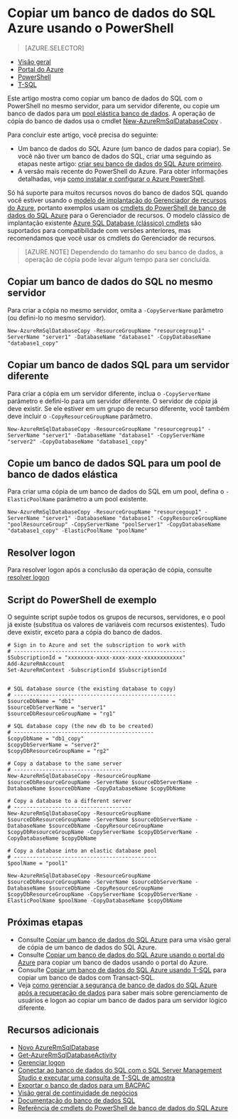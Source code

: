<properties 
    pageTitle="Copiar um banco de dados do SQL Azure usando o PowerShell | Microsoft Azure" 
    description="Criar cópia de um banco de dados do SQL Azure usando o PowerShell" 
    services="sql-database"
    documentationCenter=""
    authors="stevestein"
    manager="jhubbard"
    editor=""/>

<tags
    ms.service="sql-database"
    ms.devlang="NA"
    ms.date="09/08/2016"
    ms.author="sstein"
    ms.workload="data-management"
    ms.topic="article"
    ms.tgt_pltfrm="NA"/>


# <a name="copy-an-azure-sql-database-using-powershell"></a>Copiar um banco de dados do SQL Azure usando o PowerShell


> [AZURE.SELECTOR]
- [Visão geral](sql-database-copy.md)
- [Portal do Azure](sql-database-copy-portal.md)
- [PowerShell](sql-database-copy-powershell.md)
- [T-SQL](sql-database-copy-transact-sql.md)

Este artigo mostra como copiar um banco de dados do SQL com o PowerShell no mesmo servidor, para um servidor diferente, ou copie um banco de dados para um [pool elástica banco de dados](sql-database-elastic-pool.md). A operação de cópia do banco de dados usa o cmdlet [New-AzureRmSqlDatabaseCopy](https://msdn.microsoft.com/library/mt603644.aspx) . 


Para concluir este artigo, você precisa do seguinte:

- Um banco de dados do SQL Azure (um banco de dados para copiar). Se você não tiver um banco de dados do SQL, criar uma seguindo as etapas neste artigo: [criar seu banco de dados do SQL Azure primeiro](sql-database-get-started.md).
- A versão mais recente do PowerShell do Azure. Para obter informações detalhadas, veja [como instalar e configurar o Azure PowerShell](../powershell-install-configure.md).


Só há suporte para muitos recursos novos do banco de dados SQL quando você estiver usando o [modelo de implantação do Gerenciador de recursos do Azure](../azure-resource-manager/resource-group-overview.md), portanto exemplos usam os [cmdlets do PowerShell de banco de dados do SQL Azure](https://msdn.microsoft.com/library/azure/mt574084.aspx) para o Gerenciador de recursos. O modelo clássico de implantação existente [Azure SQL Database (clássico) cmdlets](https://msdn.microsoft.com/library/azure/dn546723.aspx) são suportados para compatibilidade com versões anteriores, mas recomendamos que você usar os cmdlets do Gerenciador de recursos.


>[AZURE.NOTE] Dependendo do tamanho do seu banco de dados, a operação de cópia pode levar algum tempo para ser concluída.


## <a name="copy-a-sql-database-to-the-same-server"></a>Copiar um banco de dados do SQL no mesmo servidor

Para criar a cópia no mesmo servidor, omita a `-CopyServerName` parâmetro (ou defini-lo no mesmo servidor).

    New-AzureRmSqlDatabaseCopy -ResourceGroupName "resourcegroup1" -ServerName "server1" -DatabaseName "database1" -CopyDatabaseName "database1_copy"

## <a name="copy-a-sql-database-to-a-different-server"></a>Copiar um banco de dados SQL para um servidor diferente

Para criar a cópia em um servidor diferente, inclua o `-CopyServerName` parâmetro e defini-lo para um servidor diferente. O servidor de *cópia* já deve existir. Se ele estiver em um grupo de recurso diferente, você também deve incluir o `-CopyResourceGroupName` parâmetro.

    New-AzureRmSqlDatabaseCopy -ResourceGroupName "resourcegroup1" -ServerName "server1" -DatabaseName "database1" -CopyServerName "server2" -CopyDatabaseName "database1_copy"


## <a name="copy-a-sql-database-into-an-elastic-database-pool"></a>Copie um banco de dados SQL para um pool de banco de dados elástica

Para criar uma cópia de um banco de dados do SQL em um pool, defina o `-ElasticPoolName` parâmetro a um pool existente.

    New-AzureRmSqlDatabaseCopy -ResourceGroupName "resourcegoup1" -ServerName "server1" -DatabaseName "database1" -CopyResourceGroupName "poolResourceGroup" -CopyServerName "poolServer1" -CopyDatabaseName "database1_copy" -ElasticPoolName "poolName"


## <a name="resolve-logins"></a>Resolver logon

Para resolver logon após a conclusão da operação de cópia, consulte [resolver logon](sql-database-copy-transact-sql.md#resolve-logins-after-the-copy-operation-completes)


## <a name="example-powershell-script"></a>Script do PowerShell de exemplo

O seguinte script supõe todos os grupos de recursos, servidores, e o pool já existe (substitua os valores de variáveis com recursos existentes). Tudo deve existir, exceto para a cópia do banco de dados.

    # Sign in to Azure and set the subscription to work with
    # ------------------------------------------------------
    $SubscriptionId = "xxxxxxxx-xxxx-xxxx-xxxx-xxxxxxxxxxxx"
    Add-AzureRmAccount
    Set-AzureRmContext -SubscriptionId $SubscriptionId
    
    
    # SQL database source (the existing database to copy)
    # ---------------------------------------------------
    $sourceDbName = "db1"
    $sourceDbServerName = "server1"
    $sourceDbResourceGroupName = "rg1"
    
    # SQL database copy (the new db to be created)
    # --------------------------------------------
    $copyDbName = "db1_copy"
    $copyDbServerName = "server2"
    $copyDbResourceGroupName = "rg2"
    
    # Copy a database to the same server
    # ----------------------------------
    New-AzureRmSqlDatabaseCopy -ResourceGroupName $sourceDbResourceGroupName -ServerName $sourceDbServerName -DatabaseName $sourceDbName -CopyDatabaseName $copyDbName
    
    # Copy a database to a different server
    # -------------------------------------
    New-AzureRmSqlDatabaseCopy -ResourceGroupName $sourceDbResourceGroupName -ServerName $sourceDbServerName -DatabaseName $sourceDbName -CopyResourceGroupName $copyDbResourceGroupName -CopyServerName $copyDbServerName -CopyDatabaseName $copyDbName
    
    # Copy a database into an elastic database pool
    # ---------------------------------------------
    $poolName = "pool1"
    
    New-AzureRmSqlDatabaseCopy -ResourceGroupName $sourceDbResourceGroupName -ServerName $sourceDbServerName -DatabaseName $sourceDbName -CopyResourceGroupName $copyDbResourceGroupName -CopyServerName $copyDbServerName -ElasticPoolName $poolName -CopyDatabaseName $copyDbName



    

## <a name="next-steps"></a>Próximas etapas

- Consulte [Copiar um banco de dados do SQL Azure](sql-database-copy.md) para uma visão geral de cópia de um banco de dados do SQL Azure.
- Consulte [Copiar um banco de dados do SQL Azure usando o portal do Azure](sql-database-copy-portal.md) para copiar um banco de dados usando o portal do Azure.
- Consulte [Copiar um banco de dados do SQL Azure usando T-SQL](sql-database-copy-transact-sql.md) para copiar um banco de dados com Transact-SQL.
- Veja [como gerenciar a segurança de banco de dados do SQL Azure após a recuperação de dados](sql-database-geo-replication-security-config.md) para saber mais sobre gerenciamento de usuários e logon ao copiar um banco de dados para um servidor lógico diferente.


## <a name="additional-resources"></a>Recursos adicionais

- [Novo AzureRmSqlDatabase](https://msdn.microsoft.com/library/mt603644.aspx)
- [Get-AzureRmSqlDatabaseActivity](https://msdn.microsoft.com/library/mt603687.aspx)
- [Gerenciar logon](sql-database-manage-logins.md)
- [Conectar ao banco de dados do SQL com o SQL Server Management Studio e executar uma consulta de T-SQL de amostra](sql-database-connect-query-ssms.md)
- [Exportar o banco de dados para um BACPAC](sql-database-export.md)
- [Visão geral de continuidade de negócios](sql-database-business-continuity.md)
- [Documentação do banco de dados SQL](https://azure.microsoft.com/documentation/services/sql-database/)
- [Referência de cmdlets do PowerShell de banco de dados do SQL Azure](https://msdn.microsoft.com/library/mt574084.aspx)
